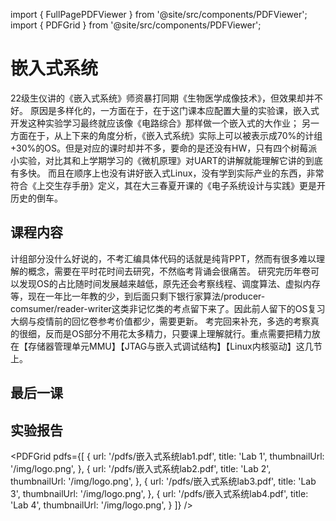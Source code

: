 import { FullPagePDFViewer } from '@site/src/components/PDFViewer';
import { PDFGrid } from '@site/src/components/PDFViewer';

# 嵌入式系统

22级生仪讲的《嵌入式系统》师资暴打同期《生物医学成像技术》，但效果却并不好。
原因是多样化的，一方面在于，在于这门课本应配置大量的实验课，嵌入式开发这种实验学习最终就应该像《电路综合》那样做一个嵌入式的大作业；
另一方面在于，从上下来的角度分析，《嵌入式系统》实际上可以被表示成70%的计组+30%的OS。但是对应的课时却并不多，要命的是还没有HW，只有四个树莓派小实验，对比其和上学期学习的《微机原理》对UART的讲解就能理解它讲的到底有多快。
而且在顺序上也没有讲好嵌入式Linux，没有学到实际产业的东西，非常符合《上交生存手册》定义，其在大三春夏开课的《电子系统设计与实践》更是开历史的倒车。

## 课程内容
计组部分没什么好说的，不考汇编具体代码的话就是纯背PPT，然而有很多难以理解的概念，需要在平时花时间去研究，不然临考背诵会很痛苦。
研究完历年卷可以发现OS的占比随时间发展越来越低，原先还会考察线程、调度算法、虚拟内存等，现在一年比一年教的少，到后面只剩下银行家算法/producer-comsumer/reader-writer这类非记忆类的考点留下来了。因此前人留下的OS复习大纲与疫情前的回忆卷参考价值都少，需要更新。
考完回来补充，多选的考察真的很细，反而是OS部分不用花太多精力，只要课上理解就行。重点需要把精力放在【存储器管理单元MMU】【JTAG与嵌入式调试结构】【Linux内核驱动】这几节上。

## 最后一课
<FullPagePDFViewer 
  src="/pdfs/嵌入式系统最后一课.pdf"
  pageSpacing={1}
  maxWidth={900}
/>

## 实验报告

<PDFGrid
  pdfs={[
    {
      url: '/pdfs/嵌入式系统lab1.pdf',
      title: 'Lab 1',
      thumbnailUrl: '/img/logo.png',
    },
    {
      url: '/pdfs/嵌入式系统lab2.pdf',
      title: 'Lab 2',
      thumbnailUrl: '/img/logo.png',
    },
    {
      url: '/pdfs/嵌入式系统lab3.pdf',
      title: 'Lab 3',
      thumbnailUrl: '/img/logo.png',
    },
    {
      url: '/pdfs/嵌入式系统lab4.pdf',
      title: 'Lab 4',
      thumbnailUrl: '/img/logo.png',
    }
  ]}
/>
